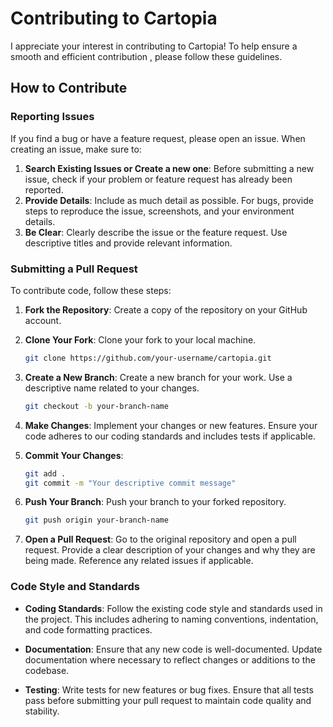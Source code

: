 # Contributing to Cartopia

I appreciate your interest in contributing to Cartopia! To help ensure a smooth and efficient contribution , please follow these guidelines.

## How to Contribute

### Reporting Issues

If you find a bug or have a feature request, please open an issue. When creating an issue, make sure to:

1. **Search Existing Issues or Create a new one**: Before submitting a new issue, check if your problem or feature request has already been reported.
2. **Provide Details**: Include as much detail as possible. For bugs, provide steps to reproduce the issue, screenshots, and your environment details.
3. **Be Clear**: Clearly describe the issue or the feature request. Use descriptive titles and provide relevant information.

### Submitting a Pull Request

To contribute code, follow these steps:

1. **Fork the Repository**: Create a copy of the repository on your GitHub account.
2. **Clone Your Fork**: Clone your fork to your local machine.

   ```sh
   git clone https://github.com/your-username/cartopia.git
   ```
3. **Create a New Branch**: Create a new branch for your work. Use a descriptive name related to your changes.
   
   ```sh
   git checkout -b your-branch-name
   ```
4. **Make Changes**: Implement your changes or new features. Ensure your code adheres to our coding standards and includes tests if applicable.
 
5. **Commit Your Changes**:

   ```sh
   git add .
   git commit -m "Your descriptive commit message"
   ```
6. **Push Your Branch**:  Push your branch to your forked repository.

    ```sh
    git push origin your-branch-name
    ```
7. **Open a Pull Request**: Go to the original repository and open a pull request. Provide a clear description of your changes and why they are being made. Reference any related issues if applicable.




### Code Style and Standards

- **Coding Standards**: Follow the existing code style and standards used in the project. This includes adhering to naming conventions, indentation, and code formatting practices.

- **Documentation**: Ensure that any new code is well-documented. Update documentation where necessary to reflect changes or additions to the codebase.

- **Testing**: Write tests for new features or bug fixes. Ensure that all tests pass before submitting your pull request to maintain code quality and stability.
